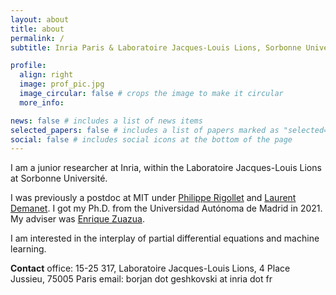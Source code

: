 ```yaml
---
layout: about
title: about
permalink: /
subtitle: Inria Paris & Laboratoire Jacques-Louis Lions, Sorbonne Université

profile:
  align: right
  image: prof_pic.jpg
  image_circular: false # crops the image to make it circular
  more_info: 

news: false # includes a list of news items
selected_papers: false # includes a list of papers marked as "selected={true}"
social: false # includes social icons at the bottom of the page
---
```


I am a junior researcher at Inria, within the Laboratoire Jacques-Louis Lions at Sorbonne Université.

I was previously a postdoc at MIT under <a class="publink" href="https://math.mit.edu/~rigollet/">Philippe Rigollet</a> and <a class="publink" href="https://math.mit.edu/icg/">Laurent Demanet</a>.
I got my Ph.D. from the Universidad Autónoma de Madrid in 2021. My adviser was <a class="publink" href="https://dcn.nat.fau.eu/enrique-zuazua/">Enrique Zuazua</a>. 

I am interested in the interplay of partial differential equations and machine learning. 

<b>Contact</b>
office: 15-25 317, Laboratoire Jacques-Louis Lions, 4 Place Jussieu, 75005 Paris
email: borjan dot geshkovski at inria dot fr
